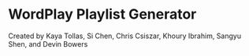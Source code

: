 # WordPlay Playlist Generator

Created by Kaya Tollas, Si Chen, Chris Csiszar, Khoury Ibrahim, Sangyu Shen, and Devin Bowers
